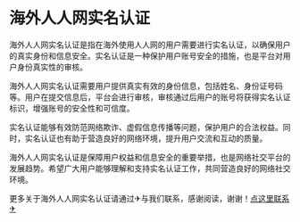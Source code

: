 # 海外人人网实名认证

海外人人网实名认证是指在海外使用人人网的用户需要进行实名认证，以确保用户的真实身份和信息安全。实名认证是一种保护用户账号安全的措施，也是平台对用户身份真实性的审核。

海外人人网实名认证需要用户提供真实有效的身份信息，包括姓名、身份证号码等。用户在提交信息后，平台会进行审核，审核通过后用户的账号将获得实名认证标识，增强账号的安全性和可信度。

实名认证能够有效防范网络欺诈、虚假信息传播等问题，保护用户的合法权益。同时，实名认证也有助于营造良好的网络环境，提升用户交流和互动的质量。

海外人人网实名认证是保障用户权益和信息安全的重要举措，也是网络社交平台的发展趋势。希望广大用户能够理解和支持实名认证工作，共同营造良好的网络社交环境。

更多关于海外人人网实名认证请通过✈与我们联系，感谢阅读，谢谢！[点这里联系✈](https://1.k02.cc)